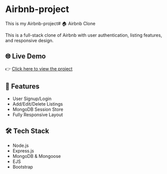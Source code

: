 # Airbnb-project
This is my Airbnb-project# 🏠 Airbnb Clone

This is a full-stack clone of Airbnb with user authentication, listing features, and responsive design.

## 🌐 Live Demo

👉 [Click here to view the project](https://airbnb-clone-1xat.onrender.com)

## 🚀 Features

- User Signup/Login
- Add/Edit/Delete Listings
- MongoDB Session Store
- Fully Responsive Layout

## 🛠 Tech Stack

- Node.js
- Express.js
- MongoDB & Mongoose
- EJS
- Bootstrap
